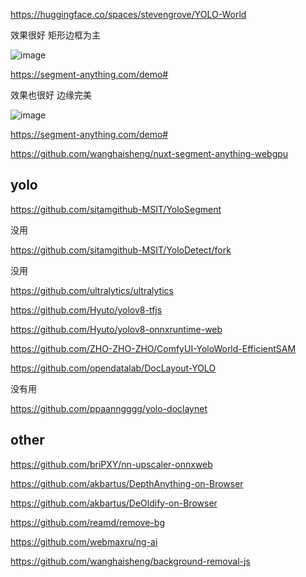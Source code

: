 
https://huggingface.co/spaces/stevengrove/YOLO-World

效果很好 矩形边框为主

![image](https://github.com/user-attachments/assets/2cb7e50d-18f1-4460-81d8-a9c2c06d197b)


https://segment-anything.com/demo#

效果也很好 边缘完美

![image](https://github.com/user-attachments/assets/bb39f9c3-aef7-40be-b538-df3da59ec4bb)






https://segment-anything.com/demo#


https://github.com/wanghaisheng/nuxt-segment-anything-webgpu



## yolo

https://github.com/sitamgithub-MSIT/YoloSegment

没用

https://github.com/sitamgithub-MSIT/YoloDetect/fork

没用


https://github.com/ultralytics/ultralytics



https://github.com/Hyuto/yolov8-tfjs

https://github.com/Hyuto/yolov8-onnxruntime-web





https://github.com/ZHO-ZHO-ZHO/ComfyUI-YoloWorld-EfficientSAM





https://github.com/opendatalab/DocLayout-YOLO

没有用


https://github.com/ppaanngggg/yolo-doclaynet




## other

https://github.com/briPXY/nn-upscaler-onnxweb

https://github.com/akbartus/DepthAnything-on-Browser

https://github.com/akbartus/DeOldify-on-Browser

https://github.com/reamd/remove-bg

https://github.com/webmaxru/ng-ai

https://github.com/wanghaisheng/background-removal-js


